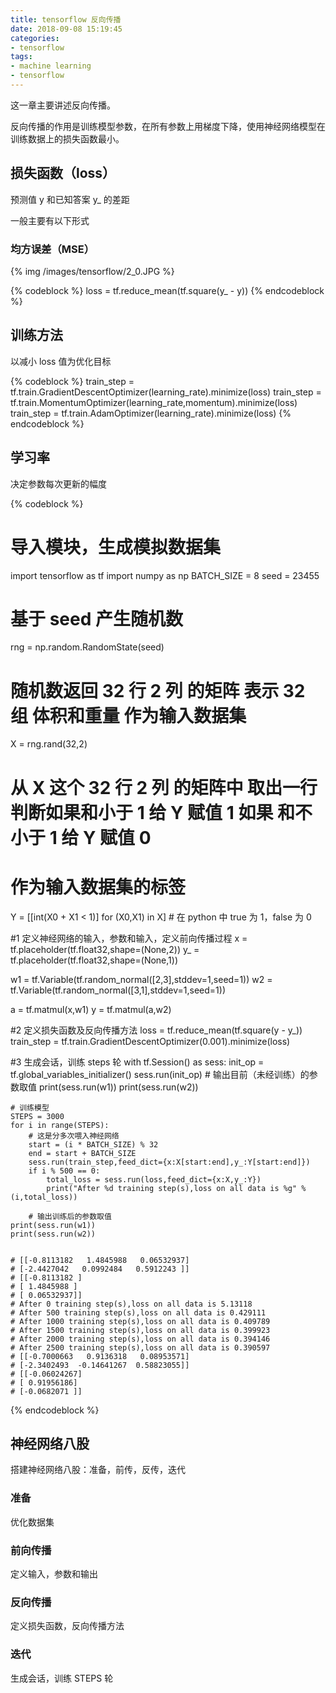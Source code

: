 ```yaml
---
title: tensorflow 反向传播
date: 2018-09-08 15:19:45
categories:
- tensorflow
tags:
- machine learning
- tensorflow
---
```

这一章主要讲述反向传播。

<!-- more -->

反向传播的作用是训练模型参数，在所有参数上用梯度下降，使用神经网络模型在训练数据上的损失函数最小。

## 损失函数（loss）

预测值 y 和已知答案 y_ 的差距

一般主要有以下形式

### 均方误差（MSE）

{% img /images/tensorflow/2_0.JPG %}

{% codeblock %}
loss = tf.reduce_mean(tf.square(y_ - y))
{% endcodeblock %}

## 训练方法

以减小 loss 值为优化目标

{% codeblock %}
train_step = tf.train.GradientDescentOptimizer(learning_rate).minimize(loss)
train_step = tf.train.MomentumOptimizer(learning_rate,momentum).minimize(loss)
train_step = tf.train.AdamOptimizer(learning_rate).minimize(loss)
{% endcodeblock %}

## 学习率

决定参数每次更新的幅度

{% codeblock %}
# 导入模块，生成模拟数据集
import tensorflow as tf
import numpy as np
BATCH_SIZE = 8
seed = 23455

# 基于 seed 产生随机数
rng = np.random.RandomState(seed)
# 随机数返回 32 行 2 列 的矩阵 表示 32 组 体积和重量 作为输入数据集
X = rng.rand(32,2)

# 从 X 这个 32 行 2 列 的矩阵中 取出一行 判断如果和小于 1 给 Y 赋值 1 如果 和不小于 1 给 Y 赋值 0
# 作为输入数据集的标签
Y = [[int(X0 + X1 < 1)] for (X0,X1) in X]
		# 在 python 中 true 为 1，false 为 0

#1 定义神经网络的输入，参数和输入，定义前向传播过程
x = tf.placeholder(tf.float32,shape=(None,2))
y_ = tf.placeholder(tf.float32,shape=(None,1))

w1 = tf.Variable(tf.random_normal([2,3],stddev=1,seed=1))
w2 = tf.Variable(tf.random_normal([3,1],stddev=1,seed=1))

a = tf.matmul(x,w1)
y = tf.matmul(a,w2)

#2 定义损失函数及反向传播方法
loss = tf.reduce_mean(tf.square(y - y_))
train_step = tf.train.GradientDescentOptimizer(0.001).minimize(loss)

#3 生成会话，训练 steps 轮
with tf.Session() as sess:
	init_op = tf.global_variables_initializer()
	sess.run(init_op)
	# 输出目前（未经训练）的参数取值
	print(sess.run(w1))
	print(sess.run(w2))

	# 训练模型
	STEPS = 3000
	for i in range(STEPS):
		# 这是分多次喂入神经网络
		start = (i * BATCH_SIZE) % 32
		end = start + BATCH_SIZE
		sess.run(train_step,feed_dict={x:X[start:end],y_:Y[start:end]})
		if i % 500 == 0:
			total_loss = sess.run(loss,feed_dict={x:X,y_:Y})
			print("After %d training step(s),loss on all data is %g" % (i,total_loss))

		# 输出训练后的参数取值
	print(sess.run(w1))
	print(sess.run(w2))

	
	# [[-0.8113182   1.4845988   0.06532937]
	# [-2.4427042   0.0992484   0.5912243 ]]
	# [[-0.8113182 ]
	# [ 1.4845988 ]
	# [ 0.06532937]]
	# After 0 training step(s),loss on all data is 5.13118
	# After 500 training step(s),loss on all data is 0.429111
	# After 1000 training step(s),loss on all data is 0.409789
	# After 1500 training step(s),loss on all data is 0.399923
	# After 2000 training step(s),loss on all data is 0.394146
	# After 2500 training step(s),loss on all data is 0.390597
	# [[-0.7000663   0.9136318   0.08953571]
	# [-2.3402493  -0.14641267  0.58823055]]
	# [[-0.06024267]
	# [ 0.91956186]
	# [-0.0682071 ]]
{% endcodeblock %}

## 神经网络八股

搭建神经网络八股：准备，前传，反传，迭代

### 准备

优化数据集

### 前向传播

定义输入，参数和输出

### 反向传播

定义损失函数，反向传播方法

### 迭代

生成会话，训练 STEPS 轮